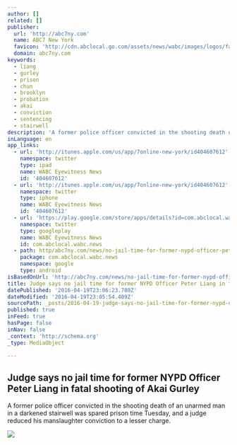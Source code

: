 ```yaml
---
author: []
related: []
publisher:
  url: 'http://abc7ny.com'
  name: ABC7 New York
  favicon: 'http://cdn.abclocal.go.com/assets/news/wabc/images/logos/favicon.ico'
  domain: abc7ny.com
keywords:
  - liang
  - gurley
  - prison
  - chun
  - brooklyn
  - probation
  - akai
  - conviction
  - sentencing
  - stairwell
description: 'A former police officer convicted in the shooting death of an unarmed man in a darkened stairwell was spared prison time Tuesday, and a judge reduced his manslaughter conviction to a lesser charge.'
inLanguage: en
app_links:
  - url: 'http://itunes.apple.com/us/app/7online-new-york/id404607612'
    namespace: twitter
    type: ipad
    name: WABC Eyewitness News
    id: '404607612'
  - url: 'http://itunes.apple.com/us/app/7online-new-york/id404607612'
    namespace: twitter
    type: iphone
    name: WABC Eyewitness News
    id: '404607612'
  - url: 'https://play.google.com/store/apps/details?id=com.abclocal.wabc.news'
    namespace: twitter
    type: googleplay
    name: WABC Eyewitness News
    id: com.abclocal.wabc.news
  - path: http/abc7ny.com/news/no-jail-time-for-former-nypd-officer-peter-liang-in-death-of-akai-gurley/1298037/
    package: com.abclocal.wabc.news
    namespace: google
    type: android
isBasedOnUrl: 'http://abc7ny.com/news/no-jail-time-for-former-nypd-officer-peter-liang-in-death-of-akai-gurley/1298037/'
title: Judge says no jail time for former NYPD Officer Peter Liang in fatal shooting of Akai Gurley
datePublished: '2016-04-19T23:06:23.780Z'
dateModified: '2016-04-19T23:05:54.409Z'
sourcePath: _posts/2016-04-19-judge-says-no-jail-time-for-former-nypd-officer-peter-liang.md
published: true
inFeed: true
hasPage: false
inNav: false
_context: 'http://schema.org'
_type: MediaObject

---
```

<article style=""><h1>Judge says no jail time for former NYPD Officer Peter Liang in fatal shooting of Akai Gurley</h1><p>A former police officer convicted in the shooting death of an unarmed man in a darkened stairwell was spared prison time Tuesday, and a judge reduced his manslaughter conviction to a lesser charge.</p><img src="http://cdn.abclocal.go.com/content/wabc/images/cms/1278931_1280x720.jpg" /></article>